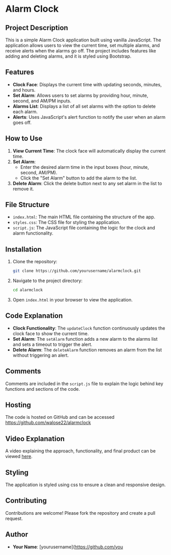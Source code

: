 # Alarm Clock

## Project Description
This is a simple Alarm Clock application built using vanilla JavaScript. The application allows users to view the current time, set multiple alarms, and receive alerts when the alarms go off. The project includes features like adding and deleting alarms, and it is styled using Bootstrap.

## Features
- **Clock Face**: Displays the current time with updating seconds, minutes, and hours.
- **Set Alarm**: Allows users to set alarms by providing hour, minute, second, and AM/PM inputs.
- **Alarms List**: Displays a list of all set alarms with the option to delete each alarm.
- **Alerts**: Uses JavaScript's alert function to notify the user when an alarm goes off.

## How to Use
1. **View Current Time**: The clock face will automatically display the current time.
2. **Set Alarm**:
    - Enter the desired alarm time in the input boxes (hour, minute, second, AM/PM).
    - Click the "Set Alarm" button to add the alarm to the list.
3. **Delete Alarm**: Click the delete button next to any set alarm in the list to remove it.

## File Structure
- `index.html`: The main HTML file containing the structure of the app.
- `styles.css`: The CSS file for styling the application.
- `script.js`: The JavaScript file containing the logic for the clock and alarm functionality.

## Installation
1. Clone the repository:
    ```sh
    git clone https://github.com/yourusername/alarmclock.git
    ```
2. Navigate to the project directory:
    ```sh
    cd alarmclock
    ```
3. Open `index.html` in your browser to view the application.

## Code Explanation
- **Clock Functionality**: The `updateClock` function continuously updates the clock face to show the current time.
- **Set Alarm**: The `setAlarm` function adds a new alarm to the alarms list and sets a timeout to trigger the alert.
- **Delete Alarm**: The `deleteAlarm` function removes an alarm from the list without triggering an alert.

## Comments
Comments are included in the `script.js` file to explain the logic behind key functions and sections of the code.

## Hosting
The code is hosted on GitHub and can be accessed https://github.com/walose22/alarmclock

## Video Explanation
A video explaining the approach, functionality, and final product can be viewed [here](https://link-to-your-video).

## Styling
The application is styled using css to ensure a clean and responsive design.

## Contributing
Contributions are welcome! Please fork the repository and create a pull request.



## Author
- **Your Name**: [yourusername](https://github.com/you


